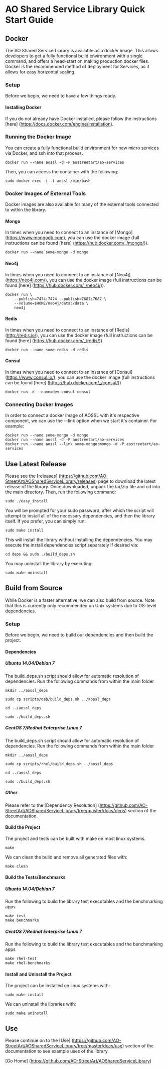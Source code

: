 # AO Shared Service Library Quick Start Guide

## Docker

The AO Shared Service Library is available as a docker image.  This allows developers to get a fully functional build environment with a single command, and offers a head-start on making production docker files.  Docker is the recommended method of deployment for Services, as it allows for easy horizontal scaling.

### Setup

Before we begin, we need to have a few things ready.

#### Installing Docker

If you do not already have Docker installed, please follow the instructions [here] (https://docs.docker.com/engine/installation).

### Running the Docker Image

You can create a fully functional build environment for new micro services via Docker, and ssh into that process.

`docker run --name aossl -d -P aostreetart/ao-services`

Then, you can access the container with the following:

`sudo docker exec -i -t aossl /bin/bash`

### Docker Images of External Tools

Docker images are also available for many of the external tools connected to within the library.

#### Mongo

In times when you need to connect to an instance of [Mongo] (https://www.mongodb.com), you can use the docker image (full instructions can be found [here] (https://hub.docker.com/_/mongo/)).

    docker run --name some-mongo -d mongo

#### Neo4j

In times when you need to connect to an instance of [Neo4j] (https://neo4j.com/), you can use the docker image (full instructions can be found [here] (https://hub.docker.com/_/neo4j/)).

    docker run \
        --publish=7474:7474 --publish=7687:7687 \
        --volume=$HOME/neo4j/data:/data \
        neo4j

#### Redis

In times when you need to connect to an instance of [Redis] (http://redis.io/), you can use the docker image (full instructions can be found [here] (https://hub.docker.com/_/redis/)).

`docker run --name some-redis -d redis`

#### Consul

In times when you need to connect to an instance of [Consul] (https://www.consul.io/), you can use the docker image (full instructions can be found [here] (https://hub.docker.com/_/consul/))

`docker run -d --name=dev-consul consul`

### Connecting Docker Images

In order to connect a docker image of AOSSL with it's respective component, we can use the --link option when we start it's container.  For example:

    docker run --name some-mongo -d mongo
    docker run --name aossl -d -P aostreetart/ao-services
    docker run --name aossl --link some-mongo:mongo -d -P aostreetart/ao-services

## Use Latest Release

Please see the [releases] (https://github.com/AO-StreetArt/AOSharedServiceLibrary/releases) page to download the latest release of the library.  Once downloaded, unpack the tar/zip file and cd into the main directory.  Then, run the following command:

    sudo ./easy_install

You will be prompted for your sudo password, after which the script will attempt to install all of the necessary dependencies, and then the library itself.  If you prefer, you can simply run:

    sudo make install

This will install the library without installing the dependencies.  You may execute the install dependencies script separately if desired via:

    cd deps && sudo ./build_deps.sh

You may uninstall the library by executing:

    sudo make uninstall

## Build from Source

While Docker is a faster alternative, we can also build from source.  Note that this is currently only recommended on Unix systems due to OS-level dependencies.

### Setup

Before we begin, we need to build our dependencies and then build the project.

#### Dependencies

##### Ubuntu 14.04/Debian 7
The build_deps.sh script should allow for automatic resolution of dependencies.  Run the following commands from within the main folder

`mkdir ../aossl_deps`

`sudo cp scripts/deb/build_deps.sh ../aossl_deps`

`cd ../aossl_deps`

`sudo ./build_deps.sh`

##### CentOS 7/Redhat Enterprise Linux 7
The build_deps.sh script should allow for automatic resolution of dependencies.  Run the following commands from within the main folder

`mkdir ../aossl_deps`

`sudo cp scripts/rhel/build_deps.sh ../aossl_deps`

`cd ../aossl_deps`

`sudo ./build_deps.sh`

##### Other
Please refer to the [Dependency Resolution] (https://github.com/AO-StreetArt/AOSharedServiceLibrary/tree/master/docs/deps) section of the documentation.

#### Build the Project

The project and tests can be built with make on most linux systems.

`make`

We can clean the build and remove all generated files with:

`make clean`

#### Build the Tests/Benchmarks

##### Ubuntu 14.04/Debian 7

Run the following to build the library test executables and the benchmarking apps

    make test
    make benchmarks

##### CentOS 7/Redhat Enterprise Linux 7

Run the following to build the library test executables and the benchmarking apps

    make rhel-test
    make rhel-benchmarks

#### Install and Uninstall the Project

The project can be installed on linux systems with:

`sudo make install`

We can uninstall the libraries with:

`sudo make uninstall`

## Use
Please continue on to the [Use] (https://github.com/AO-StreetArt/AOSharedServiceLibrary/tree/master/docs/use) section of the documentation to see example uses of the library.

[Go Home] (https://github.com/AO-StreetArt/AOSharedServiceLibrary)
